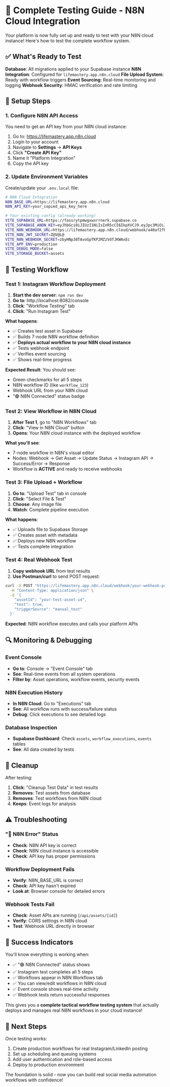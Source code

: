 # 🚀 Complete Testing Guide - N8N Cloud Integration

Your platform is now fully set up and ready to test with your N8N cloud instance! Here's how to test the complete workflow system.

## ✅ What's Ready to Test

**Database**: All migrations applied to your Supabase instance
**N8N Integration**: Configured for `lifemastery.app.n8n.cloud`
**File Upload System**: Ready with workflow triggers
**Event Sourcing**: Real-time monitoring and logging
**Webhook Security**: HMAC verification and rate limiting

## 🔧 Setup Steps

### 1. Configure N8N API Access

You need to get an API key from your N8N cloud instance:

1. Go to: https://lifemastery.app.n8n.cloud
2. Login to your account
3. Navigate to **Settings** → **API Keys**
4. Click **"Create API Key"**
5. Name it "Platform Integration"
6. Copy the API key

### 2. Update Environment Variables

Create/update your `.env.local` file:

```bash
# N8N Cloud Integration
N8N_BASE_URL=https://lifemastery.app.n8n.cloud
N8N_API_KEY=your_copied_api_key_here

# Your existing config (already working)
VITE_SUPABASE_URL=https://fassrytpmwgxwxrrnerk.supabase.co
VITE_SUPABASE_ANON_KEY=eyJhbGciOiJIUzI1NiIsInR5cCI6IkpXVCJ9.eyJpc3MiOiJzdXBhYmFzZSIsInJlZiI6ImZhc3NyeXRwbXdneHd4cnJuZXJrIiwicm9sZSI6ImFub24iLCJpYXQiOjE3NDc2ODUxNTMsImV4cCI6MjA2MzI2MTE1M30.v0Pkr4XwgL2IjVGZlTnJhYMWKSXJGi3BGcUfkWHxhgY
VITE_N8N_WEBHOOK_URL=https://lifemastery.app.n8n.cloud/webhook/a40af2fb-6d85-4db3-9791-e7cab329bcfa
VITE_N8N_JWT_SECRET=Z@V@L@
VITE_N8N_WEBHOOK_SECRET=zbyHNp38TAvoGpTKP2MZzVdfJKWAxEc
VITE_APP_ENV=production
VITE_DEBUG_MODE=false
VITE_STORAGE_BUCKET=assets
```

## 🧪 Testing Workflow

### Test 1: Instagram Workflow Deployment

1. **Start the dev server**: `npm run dev`
2. **Go to**: http://localhost:8082/console
3. **Click**: "Workflow Testing" tab
4. **Click**: "Run Instagram Test"

**What happens**:
- ✅ Creates test asset in Supabase
- ✅ Builds 7-node N8N workflow definition
- ✅ **Deploys actual workflow to your N8N cloud instance**
- ✅ Tests webhook endpoint
- ✅ Verifies event sourcing
- ✅ Shows real-time progress

**Expected Result**: You should see:
- Green checkmarks for all 5 steps
- N8N workflow ID (like `workflow_123`)
- Webhook URL from your N8N cloud
- "🟢 N8N Connected" status badge

### Test 2: View Workflow in N8N Cloud

1. **After Test 1**, go to "N8N Workflows" tab
2. **Click**: "View in N8N Cloud" button
3. **Opens**: Your N8N cloud instance with the deployed workflow

**What you'll see**:
- 7-node workflow in N8N's visual editor
- Nodes: Webhook → Get Asset → Update Status → Instagram API → Success/Error → Response
- Workflow is **ACTIVE** and ready to receive webhooks

### Test 3: File Upload + Workflow

1. **Go to**: "Upload Test" tab in console
2. **Click**: "Select File & Test"
3. **Choose**: Any image file
4. **Watch**: Complete pipeline execution

**What happens**:
- ✅ Uploads file to Supabase Storage
- ✅ Creates asset with metadata
- ✅ Deploys new N8N workflow
- ✅ Tests complete integration

### Test 4: Real Webhook Test

1. **Copy webhook URL** from test results
2. **Use Postman/curl** to send POST request:

```bash
curl -X POST "https://lifemastery.app.n8n.cloud/webhook/your-webhook-path" \
  -H "Content-Type: application/json" \
  -d '{
    "assetId": "your-test-asset-id",
    "test": true,
    "triggerSource": "manual_test"
  }'
```

**Expected**: N8N workflow executes and calls your platform APIs

## 🔍 Monitoring & Debugging

### Event Console
- **Go to**: Console → "Event Console" tab
- **See**: Real-time events from all system operations
- **Filter by**: Asset operations, workflow events, security events

### N8N Execution History
- **In N8N Cloud**: Go to "Executions" tab
- **See**: All workflow runs with success/failure status
- **Debug**: Click executions to see detailed logs

### Database Inspection
- **Supabase Dashboard**: Check `assets`, `workflow_executions`, `events` tables
- **See**: All data created by tests

## 🧹 Cleanup

After testing:
1. **Click**: "Cleanup Test Data" in test results
2. **Removes**: Test assets from database
3. **Removes**: Test workflows from N8N cloud
4. **Keeps**: Event logs for analysis

## ⚠️ Troubleshooting

### "🔴 N8N Error" Status
- **Check**: N8N API key is correct
- **Check**: N8N cloud instance is accessible
- **Check**: API key has proper permissions

### Workflow Deployment Fails
- **Verify**: N8N_BASE_URL is correct
- **Check**: API key hasn't expired
- **Look at**: Browser console for detailed errors

### Webhook Tests Fail
- **Check**: Asset APIs are running (`/api/assets/[id]`)
- **Verify**: CORS settings in N8N cloud
- **Test**: Webhook URL directly in browser

## 🎉 Success Indicators

You'll know everything is working when:
- ✅ "🟢 N8N Connected" status shows
- ✅ Instagram test completes all 5 steps
- ✅ Workflows appear in N8N Workflows tab
- ✅ You can view/edit workflows in N8N cloud
- ✅ Event console shows real-time activity
- ✅ Webhook tests return successful responses

This gives you a **complete tactical workflow testing system** that actually deploys and manages real N8N workflows in your cloud instance!

## 🚀 Next Steps

Once testing works:
1. Create production workflows for real Instagram/LinkedIn posting
2. Set up scheduling and queuing systems
3. Add user authentication and role-based access
4. Deploy to production environment

The foundation is solid - now you can build real social media automation workflows with confidence!